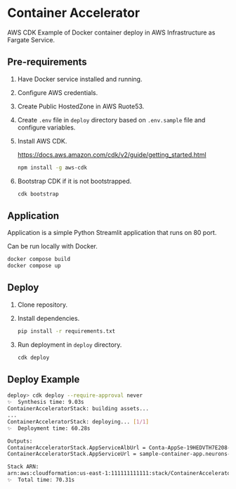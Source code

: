 # Container Accelerator

AWS CDK Example of Docker container deploy in AWS Infrastructure as Fargate Service.

## Pre-requirements

1. Have Docker service  installed and running.

2. Configure AWS credentials.

3. Create Public HostedZone in AWS Ruote53.

4. Create `.env` file in `deploy` directory based on `.env.sample` file and configure variables.

5. Install AWS CDK.

    https://docs.aws.amazon.com/cdk/v2/guide/getting_started.html

    ```bash
    npm install -g aws-cdk
    ```

6. Bootstrap CDK if it is not bootstrapped.

    ```bash
    cdk bootstrap
    ```

## Application

Application is a simple Python Streamlit application that runs on 80 port.

Can be run locally with Docker.

```bash
docker compose build
docker compose up
```

## Deploy

1. Clone repository.

2. Install dependencies.

    ```bash
    pip install -r requirements.txt
    ```

3. Run deployment in `deploy` directory.

    ```bash
    cdk deploy
    ```

## Deploy Example

```bash
deploy> cdk deploy --require-approval never
✨  Synthesis time: 9.03s
ContainerAcceleratorStack: building assets...
...
ContainerAcceleratorStack: deploying... [1/1]
✨  Deployment time: 60.28s

Outputs:
ContainerAcceleratorStack.AppServiceAlbUrl = Conta-AppSe-19HEDVTH7E208-717646561.us-east-1.elb.amazonaws.com
ContainerAcceleratorStack.AppServiceUrl = sample-container-app.neurons-lab-demo.com

Stack ARN:
arn:aws:cloudformation:us-east-1:111111111111:stack/ContainerAcceleratorStack/cfb54bd0-ce64-11ed-8dcb-121b44e79a29
✨  Total time: 70.31s
```
